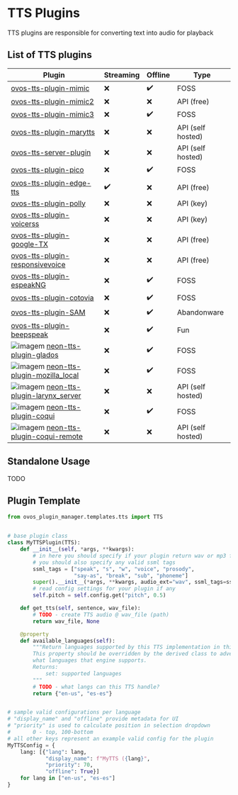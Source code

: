 # TTS Plugins

TTS plugins are responsible for converting text into audio for playback

## List of TTS plugins

| Plugin                                                                                                                                                                                                   | Streaming | Offline | Type              |
|----------------------------------------------------------------------------------------------------------------------------------------------------------------------------------------------------------|-----------|---------|-------------------|
| [ovos-tts-plugin-mimic](https://github.com/OpenVoiceOS/ovos-tts-plugin-mimic)                                                                                                                            | ❌         | ✔️      | FOSS              |
| [ovos-tts-plugin-mimic2](https://github.com/OpenVoiceOS/ovos-tts-plugin-mimic2)                                                                                                                          | ❌         | ❌       | API (free)        |
| [ovos-tts-plugin-mimic3](https://github.com/OpenVoiceOS/ovos-tts-plugin-mimic3)                                                                                                                          | ❌         | ✔️      | FOSS              |
| [ovos-tts-plugin-marytts](https://github.com/OpenVoiceOS/ovos-tts-plugin-marytts)                                                                                                                        | ❌         | ❌       | API (self hosted) |
| [ovos-tts-server-plugin](https://github.com/OpenVoiceOS/ovos-tts-server-plugin)                                                                                                                          | ❌         | ❌       | API (self hosted) |
| [ovos-tts-plugin-pico](https://github.com/OpenVoiceOS/ovos-tts-plugin-pico)                                                                                                                              | ❌         | ✔️      | FOSS              |
| [ovos-tts-plugin-edge-tts](https://github.com/OpenVoiceOS/ovos-tts-plugin-edge-tts)                                                                                                                      | ✔️        | ❌       | API (free)        |
| [ovos-tts-plugin-polly](https://github.com/OpenVoiceOS/ovos-tts-plugin-polly)                                                                                                                            | ❌         | ❌       | API (key)         |
| [ovos-tts-plugin-voicerss](https://github.com/OpenVoiceOS/ovos-tts-plugin-voicerss)                                                                                                                      | ❌         | ❌       | API (key)         |
| [ovos-tts-plugin-google-TX](https://github.com/OpenVoiceOS/ovos-tts-plugin-google-TX)                                                                                                                    | ❌         | ❌       | API (free)        |
| [ovos-tts-plugin-responsivevoice](https://github.com/OpenVoiceOS/ovos-tts-plugin-responsivevoice)                                                                                                        | ❌         | ❌       | API (free)        |
| [ovos-tts-plugin-espeakNG](https://github.com/OpenVoiceOS/ovos-tts-plugin-espeakNG)                                                                                                                      | ❌         | ✔️      | FOSS              |
| [ovos-tts-plugin-cotovia](https://github.com/OpenVoiceOS/ovos-tts-plugin-cotovia)                                                                                                                        | ❌         | ✔️      | FOSS              |
| [ovos-tts-plugin-SAM](https://github.com/OpenVoiceOS/ovos-tts-plugin-SAM)                                                                                                                                | ❌         | ✔️      | Abandonware       |
| [ovos-tts-plugin-beepspeak](https://github.com/OpenVoiceOS/ovos-tts-plugin-beepspeak)                                                                                                                    | ❌         | ✔️      | Fun               |
| ![imagem](https://github.com/OpenVoiceOS/ovos-media/assets/33701864/90f31b0a-dd56-457d-a3cf-7fc08b460038) [neon-tts-plugin-glados](https://github.com/NeonGeckoCom/neon-tts-plugin-glados)               | ❌         | ✔️      | FOSS              |
| ![imagem](https://github.com/OpenVoiceOS/ovos-media/assets/33701864/90f31b0a-dd56-457d-a3cf-7fc08b460038) [neon-tts-plugin-mozilla_local](https://github.com/NeonGeckoCom/neon-tts-plugin-mozilla_local) | ❌         | ✔️      | FOSS              |
| ![imagem](https://github.com/OpenVoiceOS/ovos-media/assets/33701864/90f31b0a-dd56-457d-a3cf-7fc08b460038) [neon-tts-plugin-larynx_server](https://github.com/NeonGeckoCom/neon-tts-plugin-larynx_server) | ❌         | ❌       | API (self hosted) |
| ![imagem](https://github.com/OpenVoiceOS/ovos-media/assets/33701864/90f31b0a-dd56-457d-a3cf-7fc08b460038) [neon-tts-plugin-coqui](https://github.com/NeonGeckoCom/neon-tts-plugin-coqui)                 | ❌         | ✔️       | FOSS              |
| ![imagem](https://github.com/OpenVoiceOS/ovos-media/assets/33701864/90f31b0a-dd56-457d-a3cf-7fc08b460038) [neon-tts-plugin-coqui-remote](https://github.com/NeonGeckoCom/neon-tts-plugin-coqui-remote)   | ❌         | ❌       | API (self hosted) |



## Standalone Usage

TODO

## Plugin Template

```python
from ovos_plugin_manager.templates.tts import TTS


# base plugin class
class MyTTSPlugin(TTS):
    def __init__(self, *args, **kwargs):
        # in here you should specify if your plugin return wav or mp3 files
        # you should also specify any valid ssml tags
        ssml_tags = ["speak", "s", "w", "voice", "prosody",
                     "say-as", "break", "sub", "phoneme"]
        super().__init__(*args, **kwargs, audio_ext="wav", ssml_tags=ssml_tags)
        # read config settings for your plugin if any
        self.pitch = self.config.get("pitch", 0.5)

    def get_tts(self, sentence, wav_file):
        # TODO - create TTS audio @ wav_file (path)
        return wav_file, None

    @property
    def available_languages(self):
        """Return languages supported by this TTS implementation in this state
        This property should be overridden by the derived class to advertise
        what languages that engine supports.
        Returns:
            set: supported languages
        """
        # TODO - what langs can this TTS handle?
        return {"en-us", "es-es"}


# sample valid configurations per language
# "display_name" and "offline" provide metadata for UI
# "priority" is used to calculate position in selection dropdown 
#       0 - top, 100-bottom
# all other keys represent an example valid config for the plugin 
MyTTSConfig = {
    lang: [{"lang": lang,
            "display_name": f"MyTTS ({lang}",
            "priority": 70,
            "offline": True}]
    for lang in ["en-us", "es-es"]
}
```
